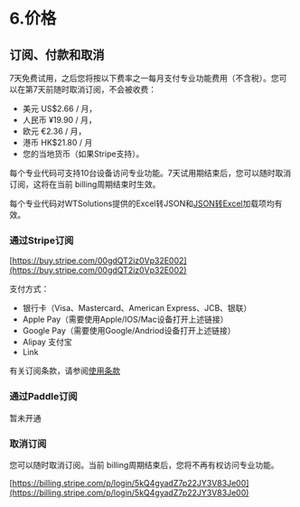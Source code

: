# 6.价格

## 订阅、付款和取消

7天免费试用，之后您将按以下费率之一每月支付专业功能费用（不含税）。您可以在第7天前随时取消订阅，不会被收费：
- 美元 US$2.66 / 月，
- 人民币 ¥19.90 / 月，
- 欧元 €2.36 / 月，
- 港币 HK$21.80 / 月
- 您的当地货币（如果Stripe支持）。

每个专业代码可支持10台设备访问专业功能。7天试用期结束后，您可以随时取消订阅，这将在当前 billing周期结束时生效。

每个专业代码对WTSolutions提供的Excel转JSON和[JSON转Excel](https://json-to-excel.wtsolutions.cn/en/latest/)加载项均有效。

### 通过Stripe订阅

[https://buy.stripe.com/00gdQT2iz0Vp32E002](https://buy.stripe.com/00gdQT2iz0Vp32E002)

支付方式：
- 银行卡（Visa、Mastercard、American Express、JCB、银联）
- Apple Pay（需要使用Apple/IOS/Mac设备打开上述链接）
- Google Pay（需要使用Google/Andriod设备打开上述链接）
- Alipay 支付宝
- Link

有关订阅条款，请参阅[使用条款](termsofuse.md)

### 通过Paddle订阅

暂未开通

### 取消订阅

您可以随时取消订阅。当前 billing周期结束后，您将不再有权访问专业功能。

[https://billing.stripe.com/p/login/5kQ4gyadZ7p22JY3V83Je00](https://billing.stripe.com/p/login/5kQ4gyadZ7p22JY3V83Je00)